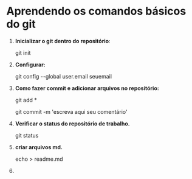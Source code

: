 

# Aprendendo os comandos básicos do git



1. **Inicializar o git dentro do repositório**:

   git init

2. **Configurar:**  

   git config --global user.email seuemail

3. **Como fazer commit e adicionar arquivos no repositório:**

   git add *

   git commit -m 'escreva aqui seu comentário'

4. **Verificar o status do repositório de trabalho.**

   git status

5. **criar arquivos md.**

   echo > readme.md

6. 

   

